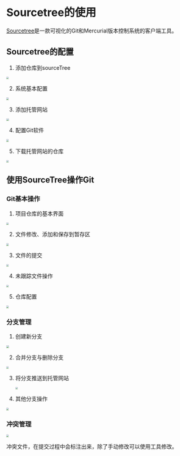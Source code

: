 # Sourcetree的使用

[Sourcetree](https://www.sourcetreeapp.com/)是一款可视化的Git和Mercurial版本控制系统的客户端工具。

## Sourcetree的配置

1. 添加仓库到sourceTree

<img src="https://raw.githubusercontent.com/hughxusu/lesson-knowledge/develop/images/git/Xnip2024-11-14_08-47-32.jpg" style="zoom:40%;" />

2. 系统基本配置

<img src="https://raw.githubusercontent.com/hughxusu/lesson-knowledge/develop/images/git/Xnip2024-11-14_08-54-35.jpg" style="zoom:40%;" />

3. 添加托管网站

<img src="https://raw.githubusercontent.com/hughxusu/lesson-knowledge/develop/images/git/sourceTree-github.jpg" style="zoom:42%;" />

4. 配置Git软件

<img src="https://raw.githubusercontent.com/hughxusu/lesson-knowledge/develop/images/git/Xnip2024-11-14_09-11-10.jpg" style="zoom:40%;" />

5. 下载托管网站的仓库

<img src="https://raw.githubusercontent.com/hughxusu/lesson-knowledge/develop/images/git/Xnip2024-11-14_09-35-22.jpg" style="zoom:40%;" />

## 使用SourceTree操作Git

### Git基本操作

1. 项目仓库的基本界面

<img src="https://raw.githubusercontent.com/hughxusu/lesson-knowledge/develop/images/git/Xnip2024-11-14_10-42-21.jpg" style="zoom:40%;" />

2. 文件修改、添加和保存到暂存区

<img src="https://raw.githubusercontent.com/hughxusu/lesson-knowledge/develop/images/git/Xnip2024-11-14_10-25-12.jpg" style="zoom:40%;" />

3. 文件的提交

<img src="https://raw.githubusercontent.com/hughxusu/lesson-knowledge/develop/images/git/Xnip2024-11-14_10-30-39.jpg" style="zoom:40%;" />

4. 未跟踪文件操作

<img src="https://raw.githubusercontent.com/hughxusu/lesson-knowledge/develop/images/git/Xnip2024-11-14_10-47-35.jpg" style="zoom:40%;" />

5. 仓库配置

<img src="https://raw.githubusercontent.com/hughxusu/lesson-knowledge/develop/images/git/Xnip2024-11-14_10-43-54.jpg" style="zoom:40%;" />

### 分支管理

1. 创建新分支

<img src="https://raw.githubusercontent.com/hughxusu/lesson-knowledge/develop/images/git/tree-branch.jpg" style="zoom:42%;" />

2. 合并分支与删除分支

<img src="https://raw.githubusercontent.com/hughxusu/lesson-knowledge/develop/images/git/Xnip2024-11-14_11-56-17.jpg" style="zoom:40%;" />

3. 将分支推送到托管网站

   <img src="https://raw.githubusercontent.com/hughxusu/lesson-knowledge/develop/images/git/Xnip2024-11-14_14-08-16.jpg" style="zoom:40%;" />

4. 其他分支操作

<img src="https://raw.githubusercontent.com/hughxusu/lesson-knowledge/develop/images/git/Xnip2024-11-14_16-47-40.jpg" style="zoom:40%;" />

### 冲突管理

<img src="https://raw.githubusercontent.com/hughxusu/lesson-knowledge/develop/images/git/Xnip2024-11-14_14-13-10.jpg" style="zoom:40%;" />

冲突文件，在提交过程中会标注出来，除了手动修改可以使用工具修改。

